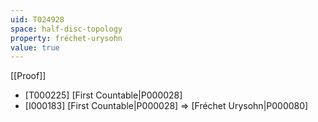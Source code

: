 ```yaml
---
uid: T024928
space: half-disc-topology
property: fréchet-urysohn
value: true
---
```

[[Proof]]

* [T000225] [First Countable|P000028]
* [I000183] [First Countable|P000028] => [Fréchet Urysohn|P000080]

